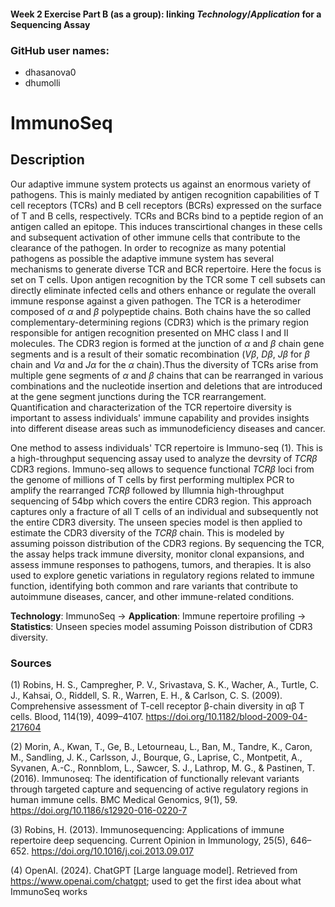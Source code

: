 #### Week 2 Exercise Part B (as a group): linking *Technology*/*Application* for a Sequencing Assay

### GitHub user names:
- dhasanova0
- dhumolli

# ImmunoSeq

## Description
Our adaptive immune system protects us against an enormous variety of pathogens. This is mainly mediated by antigen recognition capabilities of T cell receptors (TCRs) and B cell receptors (BCRs) expressed on the surface of T and B cells, respectively. TCRs and BCRs bind to a peptide region of an antigen called an epitope. This induces transcirtional changes in these cells and subsequent activation of other immune cells that contribute to the clearance of the pathogen. In order to recognize as many potential pathogens as possible the adaptive immune system has several mechanisms to generate diverse TCR and BCR repertoire. Here the focus is set on T cells. Upon antigen recognition by the TCR some T cell subsets can directly eliminate infected cells and others enhance or regulate the overall immune response against a given pathogen. The TCR is a heterodimer composed of $\alpha$ and $\beta$ polypeptide chains. Both chains have the so called complementary-determining regions (CDR3) which is the primary region responsible for antigen recognition presented on MHC class I and II molecules. The CDR3 region is formed at the junction of $\alpha$ and $\beta$ chain gene segments and is a result of their somatic recombination ($V\beta$, $D\beta$, $J\beta$ for $\beta$ chain and $V\alpha$ and $J\alpha$ for the $\alpha$ chain).Thus the diversity of TCRs arise from multiple gene segments of $\alpha$ and $\beta$ chains that can be rearranged in various combinations and the nucleotide insertion and deletions that are introduced at the gene segment junctions during the TCR rearrangement. Quantification and characterization of the TCR repertoire diversity is important to assess individuals' immune capability and provides insights into different disease areas such as immunodeficiency diseases and cancer. 

One method to assess individuals' TCR repertoire is Immuno-seq (1). This is a high-throughput sequencing assay used to analyze the devrsity of $TCR\beta$ CDR3 regions. Immuno-seq allows to sequence functional $TCR\beta$ loci from the genome of millions of T cells by first performing multiplex PCR to amplify the rearranged $TCR\beta$ followed by Illumnia high-throughput sequencing of 54bp which covers the entire CDR3 region. This approach captures only a fracture of all T cells of an individual and subsequently not the entire CDR3 diversity. The unseen species model is then applied to estimate the CDR3 diversity of the $TCR\beta$ chain. This is modeled by assuming poisson distribution of the CDR3 regions. By sequencing the TCR, the assay helps track immune diversity, monitor clonal expansions, and assess immune responses to pathogens, tumors, and therapies. It is also used to explore genetic variations in regulatory regions related to immune function, identifying both common and rare variants that contribute to autoimmune diseases, cancer, and other immune-related conditions.

**Technology**: ImmunoSeq -> **Application**: Immune repertoire profiling -> **Statistics**: Unseen species model assuming Poisson distribution of CDR3 diversity.


### Sources

(1) Robins, H. S., Campregher, P. V., Srivastava, S. K., Wacher, A., Turtle, C. J., Kahsai, O., Riddell, S. R., Warren, E. H., & Carlson, C. S. (2009). Comprehensive assessment of T-cell receptor β-chain diversity in αβ T cells. Blood, 114(19), 4099–4107. https://doi.org/10.1182/blood-2009-04-217604

(2) Morin, A., Kwan, T., Ge, B., Letourneau, L., Ban, M., Tandre, K., Caron, M., Sandling, J. K., Carlsson, J., Bourque, G., Laprise, C., Montpetit, A., Syvanen, A.-C., Ronnblom, L., Sawcer, S. J., Lathrop, M. G., & Pastinen, T. (2016). Immunoseq: The identification of functionally relevant variants through targeted capture and sequencing of active regulatory regions in human immune cells. BMC Medical Genomics, 9(1), 59. https://doi.org/10.1186/s12920-016-0220-7

(3) Robins, H. (2013). Immunosequencing: Applications of immune repertoire deep sequencing. Current Opinion in Immunology, 25(5), 646–652. https://doi.org/10.1016/j.coi.2013.09.017

(4) OpenAI. (2024). ChatGPT [Large language model]. Retrieved from https://www.openai.com/chatgpt; used to get the first idea about what ImmunoSeq works

